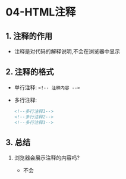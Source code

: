 # 04-HTML注释

## 1. 注释的作用

- 注释是对代码的解释说明,不会在浏览器中显示

## 2. 注释的格式

- 单行注释: `<!-- 注释内容 -->`
- 多行注释:

    ```html
    <!--多行注释1-->
    <!--多行注释2-->
    <!--多行注释3-->
    ```

## 3. 总结

1. 浏览器会展示注释的内容吗?
   
    - 不会
